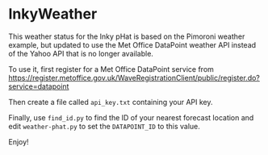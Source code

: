 # InkyWeather

This weather status for the Inky pHat is based on the Pimoroni weather
example, but updated to use the Met Office DataPoint weather API instead
of the Yahoo API that is no longer available.

To use it, first register for a Met Office DataPoint service from 
https://register.metoffice.gov.uk/WaveRegistrationClient/public/register.do?service=datapoint

Then create a file called `api_key.txt` containing your API key.

Finally, use `find_id.py` to find the ID of your nearest forecast location
and edit `weather-phat.py` to set the `DATAPOINT_ID` to this value.

Enjoy!
